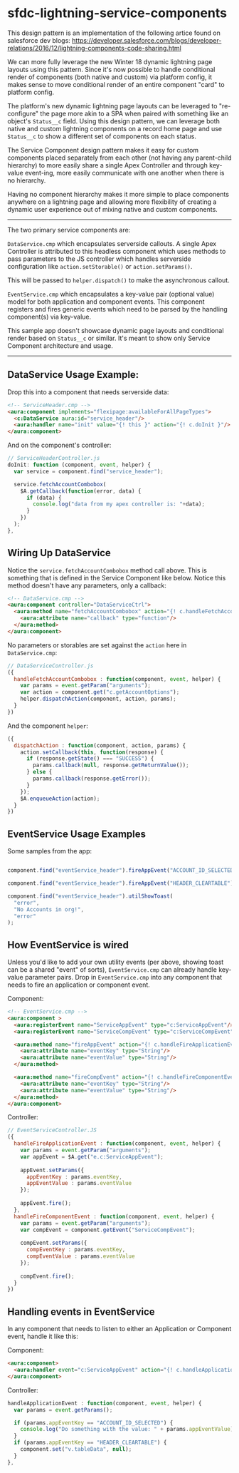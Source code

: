 # sfdc-lightning-service-components

This design pattern is an implementation of the following artice found on salesforce dev blogs: https://developer.salesforce.com/blogs/developer-relations/2016/12/lightning-components-code-sharing.html

We can more fully leverage the new Winter 18 dynamic lightning page layouts using this pattern. Since it's now possible to handle conditional render of components (both native and custom) via platform config, it makes sense to move conditional render of an entire component "card" to platform config.

The platform's new dynamic lightning page layouts can be leveraged to "re-configure" the page more akin to a SPA when paired with something like an object's `Status__c` field. Using this design pattern, we can leverage both native and custom lightning components on a record home page and use `Status__c` to show a different set of components on each status.

The Service Component design pattern makes it easy for custom components placed separately from each other (not having any parent-child hierarchy) to more easily share a single Apex Controller and through key-value event-ing, more easily communicate with one another when there is no hierarchy.

Having no component hierarchy makes it more simple to place components anywhere on a lightning page and allowing more flexibility of creating a dynamic user experience out of mixing native and custom components.

---

The two primary service components are:

`DataService.cmp` which encapsulates serverside callouts. A single Apex Controller is attributed to this headless component which uses methods to pass parameters to the JS controller which handles serverside configuration like `action.setStorable()` or `action.setParams()`.

This will be passed to `helper.dispatch()` to make the asynchronous callout.

`EventService.cmp` which encapsulates a key-value pair (optional value) model for both application and component events. This component registers and fires generic events which need to be parsed by the handling component(s) via key-value.

This sample app doesn't showcase dynamic page layouts and conditional render based on `Status__c` or similar. It's meant to show only Service Component architecture and usage.

---

## DataService Usage Example:

Drop this into a component that needs serverside data:
```html
<!-- ServiceHeader.cmp -->
<aura:component implements="flexipage:availableForAllPageTypes">
  <c:DataService aura:id="service_header"/> 
  <aura:handler name="init" value="{! this }" action="{! c.doInit }"/>
</aura:component>
```

And on the component's controller:
```javascript
// ServiceHeaderController.js
doInit: function (component, event, helper) {
  var service = component.find("service_header");

  service.fetchAccountCombobox(
    $A.getCallback(function(error, data) {
      if (data) {
        console.log("data from my apex controller is: "+data);
      }
    })
  );
},
```

## Wiring Up DataService
Notice the `service.fetchAccountCombobox` method call above. This is something that is defined in the Service Component like below. Notice this method doesn't have any parameters, only a callback:
```html
<!-- DataService.cmp -->
<aura:component controller="DataServiceCtrl">
  <aura:method name="fetchAccountCombobox" action="{! c.handleFetchAccountCombobox }">
    <aura:attribute name="callback" type="function"/>
  </aura:method>
</aura:component>
```
No parameters or storables are set against the `action` here in `DataService.cmp`:
```javascript
// DataServiceController.js
({
  handleFetchAccountCombobox : function(component, event, helper) {
    var params = event.getParam("arguments");
    var action = component.get("c.getAccountOptions");
    helper.dispatchAction(component, action, params);
  }
})
```
And the component `helper`:
```javascript
({
  dispatchAction : function(component, action, params) {
    action.setCallback(this, function(response) {
      if (response.getState() === "SUCCESS") {
        params.callback(null, response.getReturnValue());
      } else {
        params.callback(response.getError());
      }
    });
    $A.enqueueAction(action);
  }
})
```

## EventService Usage Examples

Some samples from the app:
```javascript

component.find("eventService_header").fireAppEvent("ACCOUNT_ID_SELECTED", selectedOptionValue);

component.find("eventService_header").fireAppEvent("HEADER_CLEARTABLE");

component.find("eventService_header").utilShowToast(
  "error",
  "No Accounts in org!",
  "error"
);
```

## How EventService is wired
Unless you'd like to add your own utility events (per above, showing toast can be a shared "event" of sorts), `EventService.cmp` can already handle key-value parameter pairs. Drop in `EventService.cmp` into any component that needs to fire an application or component event.

Component:
```html
<!-- EventService.cmp -->
<aura:component >
  <aura:registerEvent name="ServiceAppEvent" type="c:ServiceAppEvent"/>
  <aura:registerEvent name="ServiceCompEvent" type="c:ServiceCompEvent"/>

  <aura:method name="fireAppEvent" action="{! c.handleFireApplicationEvent }">
    <aura:attribute name="eventKey" type="String"/>
    <aura:attribute name="eventValue" type="String"/>
  </aura:method>

  <aura:method name="fireCompEvent" action="{! c.handleFireComponentEvent }">
    <aura:attribute name="eventKey" type="String"/>
    <aura:attribute name="eventValue" type="String"/>
  </aura:method>
</aura:component>
```
Controller:
```javascript
// EventServiceController.JS
({
  handleFireApplicationEvent : function(component, event, helper) {
    var params = event.getParam("arguments");
    var appEvent = $A.get("e.c:ServiceAppEvent");
    
    appEvent.setParams({
      appEventKey : params.eventKey,
      appEventValue : params.eventValue
    });
    
    appEvent.fire();
  },
  handleFireComponentEvent : function(component, event, helper) {
    var params = event.getParam("arguments");
    var compEvent = component.getEvent("ServiceCompEvent");
    
    compEvent.setParams({
      compEventKey : params.eventKey,
      compEventValue : params.eventValue
    });
    
    compEvent.fire();
  }
})
```
## Handling events in EventService
In any component that needs to listen to either an Application or Component event, handle it like this:

Component:
```html
<aura:component>
  <aura:handler event="c:ServiceAppEvent" action="{! c.handleApplicationEvent }"/>
</aura:component>
```
Controller:
```javascript
handleApplicationEvent : function(component, event, helper) {
  var params = event.getParams();

  if (params.appEventKey == "ACCOUNT_ID_SELECTED") {
    console.log("Do something with the value: " + params.appEventValue);
  }
  if (params.appEventKey == "HEADER_CLEARTABLE") {
    component.set("v.tableData", null);
  }
},
```
